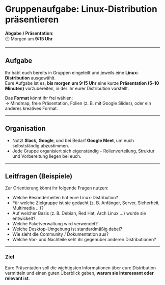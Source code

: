 # Gruppenaufgabe: Linux-Distribution präsentieren

**Abgabe / Präsentation:**  
🕘 Morgen um **9:15 Uhr**

---

## Aufgabe

Ihr habt euch bereits in Gruppen eingeteilt und jeweils eine **Linux-Distribution** ausgewählt.  
Eure Aufgabe ist es, **bis morgen um 9:15 Uhr** eine kurze **Präsentation (5–10 Minuten)** vorzubereiten, in der ihr eurer Distribution vorstellt.

Das **Format** könnt ihr frei wählen:  
→ Mindmap, freie Präsentation, Folien (z. B. mit Google Slides), oder ein anderes kreatives Format.

---

## Organisation

- Nutzt **Slack**, **Google**, und bei Bedarf **Google Meet**, um euch selbstständig abzustimmen.  
- Jede Gruppe organisiert sich eigenständig – Rollenverteilung, Struktur und Vorbereitung liegen bei euch.

---

## Leitfragen (Beispiele)

Zur Orientierung könnt ihr folgende Fragen nutzen:

- Welche Besonderheiten hat eure Linux-Distribution?  
- Für welche Zielgruppe ist sie gedacht (z. B. Anfänger, Server, Sicherheit, Multimedia …)?  
- Auf welcher Basis (z. B. Debian, Red Hat, Arch Linux …) wurde sie entwickelt?  
- Welche Paketverwaltung wird verwendet?  
- Welche Desktop-Umgebung ist standardmäßig dabei?  
- Wie sieht die Community / Dokumentation aus?  
- Welche Vor- und Nachteile seht ihr gegenüber anderen Distributionen?

---

### Ziel

Eure Präsentation soll die wichtigsten Informationen über eure Distribution vermitteln und einen guten Überblick geben, **warum sie interessant oder relevant ist**.

